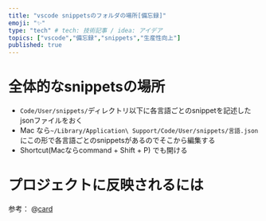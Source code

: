 ```yaml
---
title: "vscode snippetsのフォルダの場所[備忘録]"
emoji: "✨"
type: "tech" # tech: 技術記事 / idea: アイデア
topics: ["vscode","備忘録","snippets","生産性向上"]
published: true
---
```


# 全体的なsnippetsの場所
- `Code/User/snippets/`ディレクトリ以下に各言語ごとのsnippetを記述したjsonファイルをおく
 - Mac なら`~/Library/Application\ Support/Code/User/snippets/言語.json` にこの形で各言語ごとのsnippetsがあるのでそこから編集する
 - Shortcut(Macならcommand + Shift + P) でも開ける

# プロジェクトに反映されるには


参考：
@[card](https://qiita.com/282Haniwa/items/82828c6a566e3e7e047d)